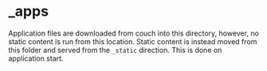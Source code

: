 # _apps

Application files are downloaded from couch into this directory, however, no static content is run from this location.  Static content is instead moved from this folder and served from the `_static` direction.  This is done on application start.